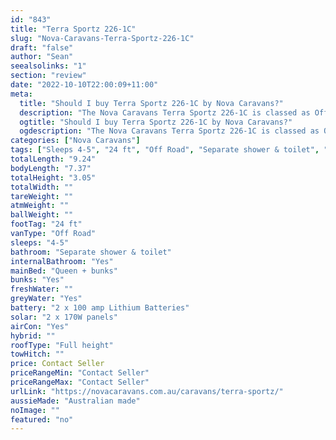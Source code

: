 ```yaml
---
id: "843"
title: "Terra Sportz 226-1C"
slug: "Nova-Caravans-Terra-Sportz-226-1C"
draft: "false"
author: "Sean"
seealsolinks: "1"
section: "review"
date: "2022-10-10T22:00:09+11:00"
meta:
  title: "Should I buy Terra Sportz 226-1C by Nova Caravans?"
  description: "The Nova Caravans Terra Sportz 226-1C is classed as Off Road, and sleeps 4-5 people. It is Australian made and comes in at 24 ft. It generally has Separate shower & toilet."
  ogtitle: "Should I buy Terra Sportz 226-1C by Nova Caravans?"
  ogdescription: "The Nova Caravans Terra Sportz 226-1C is classed as Off Road, and sleeps 4-5 people. It is Australian made and comes in at 24 ft. It generally has Separate shower & toilet."
categories: ["Nova Caravans"]
tags: ["Sleeps 4-5", "24 ft", "Off Road", "Separate shower & toilet", "Full height", "Price Unknown", "Australian made"]
totalLength: "9.24"
bodyLength: "7.37"
totalHeight: "3.05"
totalWidth: ""
tareWeight: ""
atmWeight: ""
ballWeight: ""
footTag: "24 ft"
vanType: "Off Road"
sleeps: "4-5"
bathroom: "Separate shower & toilet"
internalBathroom: "Yes"
mainBed: "Queen + bunks"
bunks: "Yes"
freshWater: ""
greyWater: "Yes"
battery: "2 x 100 amp Lithium Batteries"
solar: "2 x 170W panels"
airCon: "Yes"
hybrid: ""
roofType: "Full height"
towHitch: ""
price: Contact Seller
priceRangeMin: "Contact Seller"
priceRangeMax: "Contact Seller"
urlLink: "https://novacaravans.com.au/caravans/terra-sportz/"
aussieMade: "Australian made"
noImage: ""
featured: "no"
---
```

